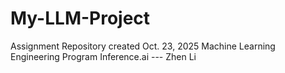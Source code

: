 # My-LLM-Project
Assignment Repository
created Oct. 23, 2025
Machine Learning Engineering Program
Inference.ai
--- Zhen Li
